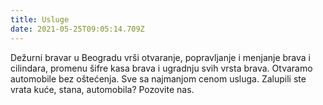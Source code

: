 ```yaml
---
title: Usluge
date: 2021-05-25T09:05:14.709Z
---
```

Dežurni bravar u Beogradu vrši otvaranje, popravljanje i menjanje brava i cilindara, promenu šifre kasa brava i ugradnju svih vrsta brava. Otvaramo automobile bez oštećenja. Sve sa najmanjom cenom usluga.
Zalupili ste vrata kuće, stana, automobila? Pozovite nas.